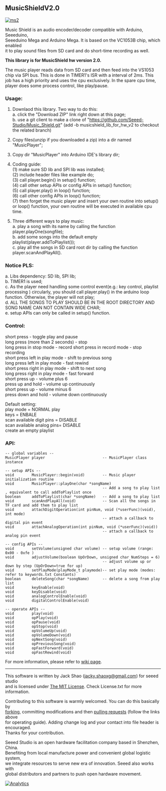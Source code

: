 MusicShieldV2.0
---------------------------------------------------------


[![ms2](http://www.seeedstudio.com/wiki/images/thumb/4/43/Music_Shield_Picture.jpg/400px-Music_Shield_Picture.jpg)](http://www.seeedstudio.com/depot/music-shield-v20-p-1372.html?cPath=38)

Music Shield is an audio encoder/decoder compatible with Arduino, Seeeduino,<br>
Seeeduino Mega and Arduino Mega. It is based on the VC1053B chip, which enabled <br>
it to play sound files from SD card and do short-time recording as well.

**This library is for MusicShield hw version 2.0.**

The music player reads data from SD card and then feed into the VS1053 chip via SPI bus. This is done in TIMER1's
ISR with a interval of 2ms. This job has a high priority and uses the cpu exclusively. In the spare cpu time, player
does some process control, like play/pause.

### Usage:
1. Downlaod this library. Two way to do this:<br>
a. click the "Download ZIP" link right down at this page;<br>
b. use a git client to make a clone of "https://github.com/Seeed-Studio/Music_Shield.git" (add -b musicshield_lib_for_hw_v2 to checkout the related branch)<br>

2. Copy files(unzip if you downloaded a zip) into a dir named "MusicPlayer";

3. Copy dir "MusicPlayer" into Arduino IDE's library dir;

4. Coding guide:<br>
(1) make sure SD lib and SPI lib was installed;<br>
(2) include header files like example do;<br>
(3) call player.begin() in setup() function;<br>
(4) call other setup APIs or config APIs in setup() function;<br>
(5) call player.play() in loop() function;<br>
(6) call other config APIs in loop() function;<br>
(7) then forget the music player and insert your own routine into setup() or loop() function, your own routine
    will be executed in available cpu time.<br>
    
5. Three different ways to play music:<br>
a. play a song with its name by calling the function player.playOne(songfile);<br>
b. add some songs into the default empty playlist(player.addToPlaylist());<br>
c. play all the songs in SD card root dir by calling the function player.scanAndPlayAll().<br>
    
### Notice PLS:
a. Libs dependency: SD lib, SPI lib;<br>
b. TIMER1 is used;<br>
c. As the player need handling some control event(e.g.: key control, playlist processing ) circularly,
   you should call player.play() in the arduino loop function. Otherwise, the player will not play;<br>
d. ALL THE SONGS TO PLAY SHOULD BE IN THE ROOT DIRECTORY AND SONG NAME CAN NOT CONTAIN WIDE CHAR;<br>
e. setup APIs can only be called in setup() function.<br>

### Control:
short press - toggle play and pause<br>
long press (more than 2 seconds)  - stop <br>
long press in stop mode - record
short press in record mode - stop recording<br>
short press left in play mode - shift to previous song<br>
long press left in play mode - fast rewind<br>
short press right in play mode - shift to next song<br>
long press right in play mode - fast forward<br>
short press up - volume plus 6<br>
press up and hold - volume up continuously<br>
short press up - volume minus 6<br>
press down and hold - volume down continuously<br>

Default setting:<br>
play mode = NORMAL play<br>
keys      = ENBALE	  <br>
scan available digit pins = DISABLE	 <br>
scan available analog pins= DISABLE <br>
create an empty playlist<br>

### API:
    
    -- global variables --
    MusicPlayer player                          -- MusicPlayer class instance
    
    -- setup APIs --
    void        MusicPlayer::begin(void)        -- Music player initialization routine
    void        MusicPlayer::playOne(char *songName)
                                                -- Add a song to play list , equivalent to call addToPlaylist once
    boolean     addToPlaylist(char *songName)   -- Add a song to play list
    void        scanAndPlayAll(void)            -- Scan all the songs in TF card and add them to play list
    void        attachDigitOperation(int pinNum, void (*userFunc)(void), int mode)
                                                -- attach a callback to digital pin event
    void        attachAnalogOperation(int pinNum, void (*userFunc)(void))
                                                -- attach a callback to analog pin event
    
    -- config APIs --
    void        setVolume(unsigned char volume) -- setup volume (range: 0x00 - 0xfe )
    void        adjustVolume(boolean UpOrDown, unsigned char NumSteps = 6)
                                                -- adjust volume up or down by step (UpOrDown=true for up)
    void        setPlayMode(playMode_t playmode)-- set play mode (modes: refer to keywords.txt Constants)
    boolean     deleteSong(char *songName)      -- delete a song from play list
    void        keyEnable(void)                 
    void        keyDisable(void)
    void        analogControlEnable(void)
    void        digitalControlEnable(void)
  
    -- operate APIs --
    void        play(void)
    void        opPlay(void)  
    void        opPause(void) 
    void        opStop(void)  
    void        opVolumeUp(void)  
    void        opVolumeDown(void)  
    void        opNextSong(void)    
    void        opPreviousSong(void)
    void        opFastForward(void)
    void        opFastRewind(void) 




For more information, please refer to [wiki page](http://www.seeedstudio.com/wiki/Music_Shield_V2.0).

    
----

This software is written by Jack Shao (jacky.shaoxg@gmail.com) for seeed studio<br>
and is licensed under [The MIT License](http://opensource.org/licenses/mit-license.php). Check License.txt for more information.<br>

Contributing to this software is warmly welcomed. You can do this basically by<br>
[forking](https://help.github.com/articles/fork-a-repo), committing modifications and then [pulling requests](https://help.github.com/articles/using-pull-requests) (follow the links above<br>
for operating guide). Adding change log and your contact into file header is encouraged.<br>
Thanks for your contribution.

Seeed Studio is an open hardware facilitation company based in Shenzhen, China. <br>
Benefiting from local manufacture power and convenient global logistic system, <br>
we integrate resources to serve new era of innovation. Seeed also works with <br>
global distributors and partners to push open hardware movement.<br>




[![Analytics](https://ga-beacon.appspot.com/UA-46589105-3/Music_ShieldV2)](https://github.com/igrigorik/ga-beacon)



